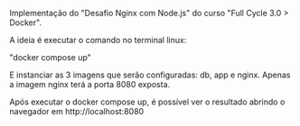 Implementação do "Desafio Nginx com Node.js" do curso "Full Cycle 3.0 > Docker".

A ideia é executar o comando no terminal linux:

"docker compose up"

E instanciar as 3 imagens que serão configuradas: db, app e nginx. Apenas a imagem nginx terá a porta 8080 exposta. 

Após executar o docker compose up, é possível ver o resultado abrindo o navegador em http://localhost:8080
